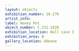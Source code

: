 ```yaml
---
layout: objects
exhibition_number: 16-276
artist_info: 
label: Honey Pot
object_number: C.231-1928
exhibition_location: Wall case 3
exhibition_area: B
gallery_location: Adeane
---
```

